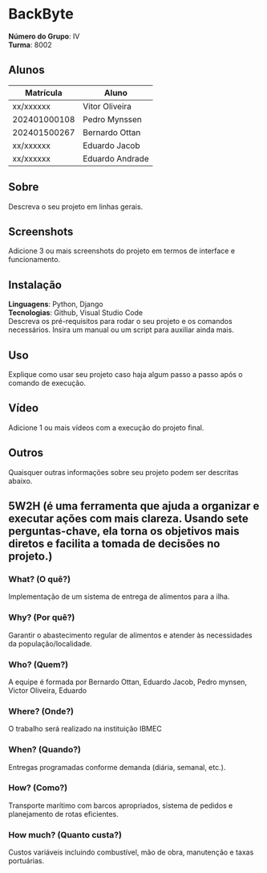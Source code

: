 # BackByte

**Número do Grupo**: IV<br>
**Turma**: 8002<br>

## Alunos
|Matrícula | Aluno |
| -- | -- |
| xx/xxxxxx  |  Vitor Oliveira |
| 202401000108  |  Pedro Mynssen |
| 202401500267  |  Bernardo Ottan |
| xx/xxxxxx  |  Eduardo Jacob |
| xx/xxxxxx  |  Eduardo Andrade |

## Sobre 
Descreva o seu projeto em linhas gerais. 

## Screenshots
Adicione 3 ou mais screenshots do projeto em termos de interface e funcionamento.

## Instalação 
**Linguagens**: Python, Django<br>
**Tecnologias**: Github, Visual Studio Code<br>
Descreva os pré-requisitos para rodar o seu projeto e os comandos necessários.
Insira um manual ou um script para auxiliar ainda mais.

## Uso 
Explique como usar seu projeto caso haja algum passo a passo após o comando de execução.

## Vídeo
Adicione 1 ou mais vídeos com a execução do projeto final.

## Outros 
Quaisquer outras informações sobre seu projeto podem ser descritas abaixo.


## 5W2H (é uma ferramenta que ajuda a organizar e executar ações com mais clareza. Usando sete perguntas-chave, ela torna os objetivos mais diretos e facilita a tomada de decisões no projeto.)

### What? (O quê?)
Implementação de um sistema de entrega de alimentos para a ilha.

### Why? (Por quê?)
Garantir o abastecimento regular de alimentos e atender às necessidades da população/localidade.

### Who? (Quem?) 
A equipe é formada por Bernardo Ottan, Eduardo Jacob, Pedro mynsen, Victor Oliveira, Eduardo

### Where? (Onde?)
O trabalho será realizado na instituição IBMEC

### When? (Quando?)
Entregas programadas conforme demanda (diária, semanal, etc.).

### How? (Como?)
Transporte marítimo com barcos apropriados, sistema de pedidos e planejamento de rotas eficientes.

### How much? (Quanto custa?)
Custos variáveis incluindo combustível, mão de obra, manutenção e taxas portuárias.


